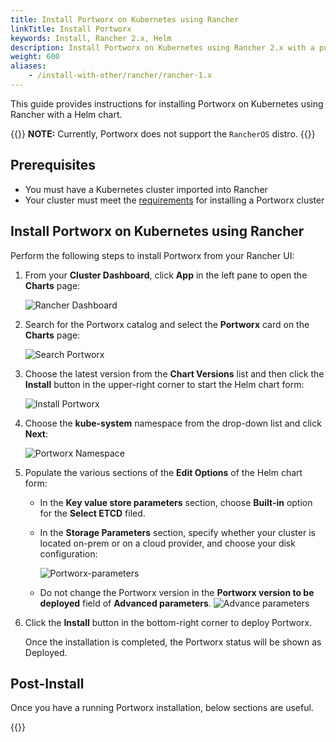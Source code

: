 ```yaml
---
title: Install Portworx on Kubernetes using Rancher
linkTitle: Install Portworx
keywords: Install, Rancher 2.x, Helm
description: Install Portworx on Kubernetes using Rancher 2.x with a public catalog (Helm Chart)
weight: 600
aliases: 
    - /install-with-other/rancher/rancher-1.x
---
```


This guide provides instructions for installing Portworx on Kubernetes using Rancher with a Helm chart.

{{<info>}}
**NOTE:** Currently, Portworx does not support the `RancherOS` distro.
{{</info>}}

## Prerequisites

* You must have a Kubernetes cluster imported into Rancher
* Your cluster must meet the [requirements](/install-portworx/prerequisites/) for installing a Portworx cluster

## Install Portworx on Kubernetes using Rancher

Perform the following steps to install Portworx from your Rancher UI:

1. From your **Cluster Dashboard**, click **App** in the left pane to open the **Charts** page:

    ![Rancher Dashboard](/img/rancher-dasboard.png)

2. Search for the Portworx catalog and select the **Portworx** card on the **Charts** page:

    ![Search Portworx](/img/rancher-search-px.png)

3. Choose the latest version from the **Chart Versions** list and then click the **Install** button in the upper-right corner to start the Helm chart form:

    ![Install Portworx](/img/rancher-install-px.png)

4. Choose the **kube-system** namespace from the drop-down list and click **Next**:

    ![Portworx Namespace](/img/rancher-namespace.png)

5. Populate the various sections of the **Edit Options** of the Helm chart form:

     * In the **Key value store parameters** section, choose **Built-in** option for the **Select ETCD** filed.

     * In the **Storage Parameters** section, specify whether your cluster is located on-prem or on a cloud provider, and choose your disk configuration:
     
        ![Portworx-parameters](/img/rancher-portworx-parameters.png)
    
    * Do not change the Portworx version in the **Portworx version to be deployed** field of **Advanced parameters**.
        ![Advance parameters](/img/rancher-advance-parameter.png)

6.  Click the **Install** button in the bottom-right corner to deploy Portworx.

    Once the installation is completed, the Portworx status will be shown as Deployed.

## Post-Install

Once you have a running Portworx installation, below sections are useful.

{{<homelist series2="k8s-postinstall">}}


